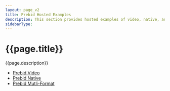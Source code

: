 ```yaml
---
layout: page_v2
title: Prebid Hosted Examples
description: This section provides hosted examples of video, native, and multi-format ads with Prebid.js.
sidebarType:
---
```


# {{page.title}}

{{page.description}}

  - [Prebid Video]({{site.baseurl}}/examples/video/index.html)
  - [Prebid Native]({{site.baseurl}}/examples/native/index.html)
  - [Prebid Mutli-Format]({{site.baseurl}}/examples/multi-format/index.html)
